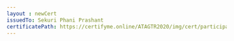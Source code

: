 ```yaml
--- 
layout : newCert 
issuedTo: Sekuri Phani Prashant 
certificatePath: https://certifyme.online/ATAGTR2020/img/cert/participant/SekuriPhaniPrashant_ec2bd.png
--- 
```

